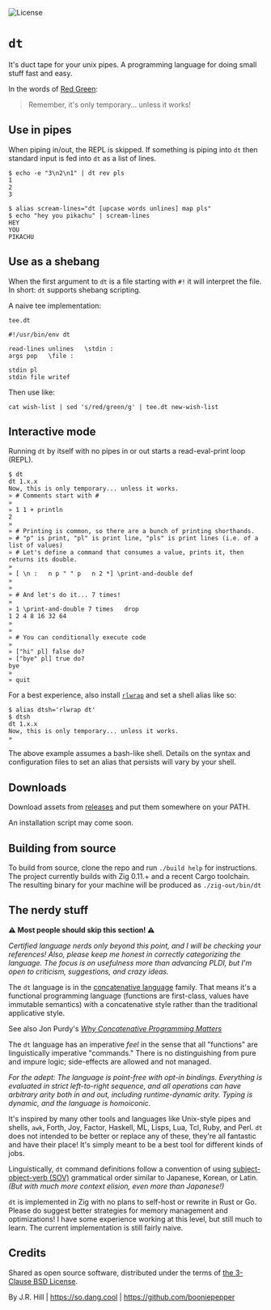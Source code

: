 ![License](https://img.shields.io/github/license/booniepepper/dt)

# `dt`

It's duct tape for your unix pipes. A programming language for doing small
stuff fast and easy.

In the words of [Red Green](https://www.redgreen.com):

> Remember, it's only temporary... unless it works!

## Use in pipes

When piping in/out, the REPL is skipped. If something is piping into `dt` then
standard input is fed into `dt` as a list of lines.

```
$ echo -e "3\n2\n1" | dt rev pls
1
2
3

$ alias scream-lines="dt [upcase words unlines] map pls"
$ echo "hey you pikachu" | scream-lines
HEY
YOU
PIKACHU
```

## Use as a shebang

When the first argument to `dt` is a file starting with `#!` it will interpret
the file. In short: `dt` supports shebang scripting.

A naive tee implementation:

`tee.dt`

```
#!/usr/bin/env dt

read-lines unlines   \stdin :
args pop   \file :

stdin pl
stdin file writef
```

Then use like:

```
cat wish-list | sed 's/red/green/g' | tee.dt new-wish-list
```

## Interactive mode

Running `dt` by itself with no pipes in or out starts a read-eval-print loop
(REPL).

```
$ dt
dt 1.x.x
Now, this is only temporary... unless it works.
» # Comments start with #
»
» 1 1 + println
2
»
» # Printing is common, so there are a bunch of printing shorthands.
» # "p" is print, "pl" is print line, "pls" is print lines (i.e. of a list of values)
» # Let's define a command that consumes a value, prints it, then returns its double.
»
» [ \n :   n p " " p   n 2 *] \print-and-double def
»
»
» # And let's do it... 7 times!
»
» 1 \print-and-double 7 times   drop
1 2 4 8 16 32 64
»
»
» # You can conditionally execute code
»
» ["hi" pl] false do?
» ["bye" pl] true do?
bye
»
» quit
```

For a best experience, also install
[`rlwrap`](https://github.com/hanslub42/rlwrap) and set a shell alias like so:

```
$ alias dtsh='rlwrap dt'
$ dtsh
dt 1.x.x
Now, this is only temporary... unless it works.
»
```

The above example assumes a bash-like shell. Details on the syntax and
configuration files to set an alias that persists will vary by your shell.

## Downloads

Download assets from [releases](https://github.com/booniepepper/dt/releases/) and
put them somewhere on your PATH.

An installation script may come soon.

## Building from source

To build from source, clone the repo and run `./build help` for instructions.
The project currently builds with Zig 0.11.+ and a recent Cargo toolchain. The
resulting binary for your machine will be produced as `./zig-out/bin/dt`

## The nerdy stuff

**⚠️ Most people should skip this section! ⚠️**

_Certified language nerds only beyond this point, and I will be checking your
references! Also, please keep me honest in correctly categorizing the language.
The focus is on usefulness more than advancing PLDI, but I'm open to criticism,
suggestions, and crazy ideas._

The `dt` language is in the [concatenative language](https://concatenative.org)
family. That means it's a functional programming language (functions are
first-class, values have immutable semantics) with a concatenative
style rather than the traditional applicative style.

See also Jon Purdy's [_Why Concatenative Programming Matters_](https://evincarofautumn.blogspot.com/2012/02/why-concatenative-programming-matters.html)

The `dt` language has an imperative _feel_ in the sense that all "functions"
are linguistically imperative "commands." There is no distinguishing from pure
and impure logic; side-effects are allowed and not managed.

_For the adept: The language is point-free with opt-in bindings. Everything
is evaluated in strict left-to-right sequence, and all operations can have
arbitrary arity both in and out, including runtime-dynamic arity. Typing is
dynamic, and the language is homoiconic._

It's inspired by many other tools and languages like Unix-style pipes and
shells, `awk`, Forth, Joy, Factor, Haskell, ML, Lisps, Lua, Tcl, Ruby, and
Perl. `dt` does not intended to be better or replace any of these, they're all
fantastic and have their place! It's simply meant to be a best tool for
different kinds of jobs.

Linguistically, `dt` command definitions follow a convention of using
[subject-object-verb (SOV)](https://en.wikipedia.org/wiki/Subject%E2%80%93object%E2%80%93verb_word_order)
grammatical order similar to Japanese, Korean, or Latin. _(But with much more
context elision, even more than Japanese!)_

`dt` is implemented in Zig with no plans to self-host or rewrite in Rust or Go.
Please do suggest better strategies for memory management and optimizations! I
have some experience working at this level, but still much to learn. The
current implementation is still fairly naive.

## Credits

Shared as open source software, distributed under the terms of [the 3-Clause BSD License](https://opensource.org/license/BSD-3-clause/).

By J.R. Hill | https://so.dang.cool | https://github.com/booniepepper
